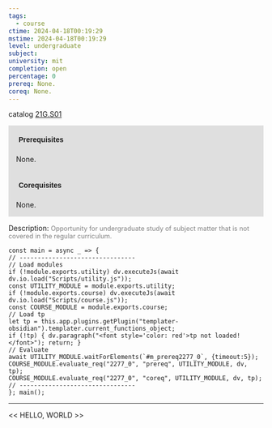```yaml
---
tags:
  - course
ctime: 2024-04-18T00:19:29
mstime: 2024-04-18T00:19:29
level: undergraduate
subject: 
university: mit
completion: open
percentage: 0
prereq: None.
coreq: None.
---
```


catalog [21G.S01](http://student.mit.edu/catalog/m21Gs.html#21G.S01)

<span style="display: block; padding: 15px; background-color: rgb(100, 100, 100, 0.2);"><font id="m_prereq2277_0" style="display: block; font-family: Arial, sans-serif; font-weight: bold; padding: 5px">Prerequisites</font><br><span id="prereq2277_0">None.</span></span>
<span style="display: block; padding: 15px; background-color: rgb(100, 100, 100, 0.2);"><font id="m_coreq2277_0" style="display: block; font-family: Arial, sans-serif; font-weight: bold; padding: 5px">Corequisites</font><br><span id="coreq2277_0">None.</span></span>

<font style="">Description:</font>
<font style="color: grey; font-size: 0.8rem;">Opportunity for undergraduate study of subject matter that is not covered in the regular curriculum.</font>

```dataviewjs
const main = async _ => {
// --------------------------------
// Load modules
if (!module.exports.utility) dv.executeJs(await dv.io.load("Scripts/utility.js"));
const UTILITY_MODULE = module.exports.utility;
if (!module.exports.course) dv.executeJs(await dv.io.load("Scripts/course.js"));
const COURSE_MODULE = module.exports.course;
// Load tp
let tp = this.app.plugins.getPlugin("templater-obsidian").templater.current_functions_object;
if (!tp) { dv.paragraph("<font style='color: red'>tp not loaded!</font>"); return; }
// Evaluate
await UTILITY_MODULE.waitForElements(`#m_prereq2277_0`, {timeout:5});
COURSE_MODULE.evaluate_req("2277_0", "prereq", UTILITY_MODULE, dv, tp);
COURSE_MODULE.evaluate_req("2277_0", "coreq", UTILITY_MODULE, dv, tp);
// --------------------------------
}; main();
```

---

<< HELLO, WORLD >>
